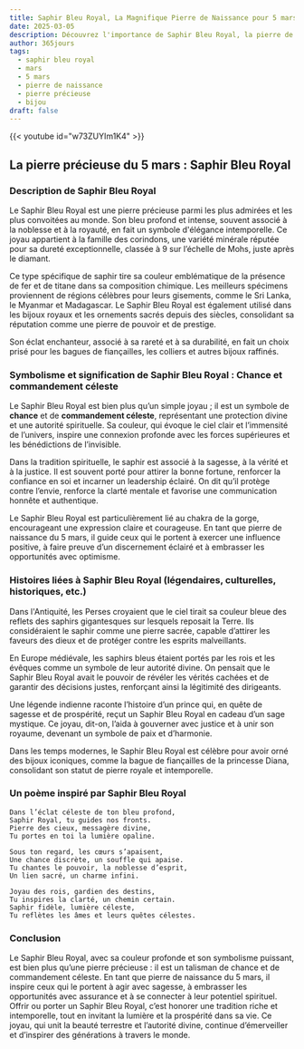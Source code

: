 ```yaml
---
title: Saphir Bleu Royal, La Magnifique Pierre de Naissance pour 5 mars
date: 2025-03-05
description: Découvrez l'importance de Saphir Bleu Royal, la pierre de naissance du 5 mars qui symbolise Chance et commandement céleste. Laissez sa beauté et sa signification illuminer votre journée.
author: 365jours
tags:
  - saphir bleu royal
  - mars
  - 5 mars
  - pierre de naissance
  - pierre précieuse
  - bijou
draft: false
---
```


{{< youtube id="w73ZUYIm1K4" >}}

## La pierre précieuse du 5 mars : Saphir Bleu Royal

### Description de Saphir Bleu Royal

Le Saphir Bleu Royal est une pierre précieuse parmi les plus admirées et les plus convoitées au monde. Son bleu profond et intense, souvent associé à la noblesse et à la royauté, en fait un symbole d'élégance intemporelle. Ce joyau appartient à la famille des corindons, une variété minérale réputée pour sa dureté exceptionnelle, classée à 9 sur l’échelle de Mohs, juste après le diamant.

Ce type spécifique de saphir tire sa couleur emblématique de la présence de fer et de titane dans sa composition chimique. Les meilleurs spécimens proviennent de régions célèbres pour leurs gisements, comme le Sri Lanka, le Myanmar et Madagascar. Le Saphir Bleu Royal est également utilisé dans les bijoux royaux et les ornements sacrés depuis des siècles, consolidant sa réputation comme une pierre de pouvoir et de prestige.

Son éclat enchanteur, associé à sa rareté et à sa durabilité, en fait un choix prisé pour les bagues de fiançailles, les colliers et autres bijoux raffinés.

### Symbolisme et signification de Saphir Bleu Royal : Chance et commandement céleste

Le Saphir Bleu Royal est bien plus qu’un simple joyau ; il est un symbole de **chance** et de **commandement céleste**, représentant une protection divine et une autorité spirituelle. Sa couleur, qui évoque le ciel clair et l’immensité de l’univers, inspire une connexion profonde avec les forces supérieures et les bénédictions de l’invisible.

Dans la tradition spirituelle, le saphir est associé à la sagesse, à la vérité et à la justice. Il est souvent porté pour attirer la bonne fortune, renforcer la confiance en soi et incarner un leadership éclairé. On dit qu’il protège contre l’envie, renforce la clarté mentale et favorise une communication honnête et authentique.

Le Saphir Bleu Royal est particulièrement lié au chakra de la gorge, encourageant une expression claire et courageuse. En tant que pierre de naissance du 5 mars, il guide ceux qui le portent à exercer une influence positive, à faire preuve d’un discernement éclairé et à embrasser les opportunités avec optimisme.

### Histoires liées à Saphir Bleu Royal (légendaires, culturelles, historiques, etc.)

Dans l'Antiquité, les Perses croyaient que le ciel tirait sa couleur bleue des reflets des saphirs gigantesques sur lesquels reposait la Terre. Ils considéraient le saphir comme une pierre sacrée, capable d’attirer les faveurs des dieux et de protéger contre les esprits malveillants.

En Europe médiévale, les saphirs bleus étaient portés par les rois et les évêques comme un symbole de leur autorité divine. On pensait que le Saphir Bleu Royal avait le pouvoir de révéler les vérités cachées et de garantir des décisions justes, renforçant ainsi la légitimité des dirigeants.

Une légende indienne raconte l’histoire d’un prince qui, en quête de sagesse et de prospérité, reçut un Saphir Bleu Royal en cadeau d’un sage mystique. Ce joyau, dit-on, l’aida à gouverner avec justice et à unir son royaume, devenant un symbole de paix et d’harmonie.

Dans les temps modernes, le Saphir Bleu Royal est célèbre pour avoir orné des bijoux iconiques, comme la bague de fiançailles de la princesse Diana, consolidant son statut de pierre royale et intemporelle.

### Un poème inspiré par Saphir Bleu Royal

```
Dans l’éclat céleste de ton bleu profond,  
Saphir Royal, tu guides nos fronts.  
Pierre des cieux, messagère divine,  
Tu portes en toi la lumière opaline.

Sous ton regard, les cœurs s’apaisent,  
Une chance discrète, un souffle qui apaise.  
Tu chantes le pouvoir, la noblesse d’esprit,  
Un lien sacré, un charme infini.

Joyau des rois, gardien des destins,  
Tu inspires la clarté, un chemin certain.  
Saphir fidèle, lumière céleste,  
Tu reflètes les âmes et leurs quêtes célestes.  
```

### Conclusion

Le Saphir Bleu Royal, avec sa couleur profonde et son symbolisme puissant, est bien plus qu’une pierre précieuse : il est un talisman de chance et de commandement céleste. En tant que pierre de naissance du 5 mars, il inspire ceux qui le portent à agir avec sagesse, à embrasser les opportunités avec assurance et à se connecter à leur potentiel spirituel. Offrir ou porter un Saphir Bleu Royal, c’est honorer une tradition riche et intemporelle, tout en invitant la lumière et la prospérité dans sa vie. Ce joyau, qui unit la beauté terrestre et l’autorité divine, continue d’émerveiller et d’inspirer des générations à travers le monde.